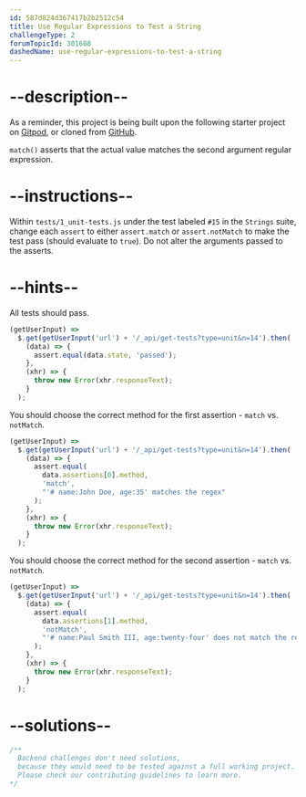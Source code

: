 ```yaml
---
id: 587d824d367417b2b2512c54
title: Use Regular Expressions to Test a String
challengeType: 2
forumTopicId: 301608
dashedName: use-regular-expressions-to-test-a-string
---
```


# --description--

As a reminder, this project is being built upon the following starter project on <a href="https://gitpod.io/?autostart=true#https://github.com/freeCodeCamp/boilerplate-mochachai/" target="_blank" rel="noopener noreferrer nofollow">Gitpod</a>, or cloned from <a href="https://github.com/freeCodeCamp/boilerplate-mochachai/" target="_blank" rel="noopener noreferrer nofollow">GitHub</a>.

`match()` asserts that the actual value matches the second argument regular expression.

# --instructions--

Within `tests/1_unit-tests.js` under the test labeled `#15` in the `Strings` suite, change each `assert` to either `assert.match` or `assert.notMatch` to make the test pass (should evaluate to `true`). Do not alter the arguments passed to the asserts.

# --hints--

All tests should pass.

```js
(getUserInput) =>
  $.get(getUserInput('url') + '/_api/get-tests?type=unit&n=14').then(
    (data) => {
      assert.equal(data.state, 'passed');
    },
    (xhr) => {
      throw new Error(xhr.responseText);
    }
  );
```

You should choose the correct method for the first assertion - `match` vs. `notMatch`.

```js
(getUserInput) =>
  $.get(getUserInput('url') + '/_api/get-tests?type=unit&n=14').then(
    (data) => {
      assert.equal(
        data.assertions[0].method,
        'match',
        "'# name:John Doe, age:35' matches the regex"
      );
    },
    (xhr) => {
      throw new Error(xhr.responseText);
    }
  );
```

You should choose the correct method for the second assertion - `match` vs. `notMatch`.

```js
(getUserInput) =>
  $.get(getUserInput('url') + '/_api/get-tests?type=unit&n=14').then(
    (data) => {
      assert.equal(
        data.assertions[1].method,
        'notMatch',
        "'# name:Paul Smith III, age:twenty-four' does not match the regex (the age must be numeric)"
      );
    },
    (xhr) => {
      throw new Error(xhr.responseText);
    }
  );
```

# --solutions--

```js
/**
  Backend challenges don't need solutions, 
  because they would need to be tested against a full working project. 
  Please check our contributing guidelines to learn more.
*/
```
